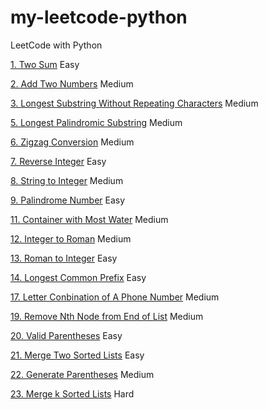 # my-leetcode-python
LeetCode with Python

[1. Two Sum](http://github.com/jeason353/my-leetcode-python/blob/master/1.Two_Sum.py) Easy

[2. Add Two Numbers](http://github.com/jeason353/my-leetcode-python/blob/master/2.Add_Two_Numbers.py) Medium

[3. Longest Substring Without Repeating Characters](http://github.com/jeason353/my-leetcode-python/blob/master/3.Longest_substring_without_repeating_characters.py) Medium

[5. Longest Palindromic Substring](http://github.com/jeason353/my-leetcode-python/blob/master/5.Longest_Palindromic_Substring.py) Medium

[6. Zigzag Conversion](http://github.com/jeason353/my-leetcode-python/blob/master/6.ZigZag_conversion.py) Medium

[7. Reverse Integer](http://github.com/jeason353/my-leetcode-python/blob/master/7.Reverse_Integer.py) Easy

[8. String to Integer](http://github.com/jeason353/my-leetcode-python/blob/master/8.String_to_Integer.py) Medium

[9. Palindrome Number](http://github.com/jeason353/my-leetcode-python/blob/master/9.Palindrome_Number.py) Easy

[11. Container with Most Water](http://github.com/jeason353/my-leetcode-python/blob/master/11.Container_with_most_water.py) Medium

[12. Integer to Roman](http://github.com/jeason353/my-leetcode-python/blob/master/12.Integer_to_Roman.py) Medium

[13. Roman to Integer](http://github.com/jeason353/my-leetcode-python/blob/master/13.Roman_to_Integer.py) Easy

[14. Longest Common Prefix](http://github.com/jeason353/my-leetcode-python/blob/master/14.Longest_common_prefix.py) Easy

[17. Letter Conbination of A Phone Number](http://github.com/jeason353/my-leetcode-python/blob/master/17.Letter_Conbinations_of_a_phone_number.py) Medium

[19. Remove Nth Node from End of List](http://github.com/jeason353/my-leetcode-python/blob/master/19.Remove_Nth_Node_from_end_of_list.py) Medium

[20. Valid Parentheses](http://github.com/jeason353/my-leetcode-python/blob/master/20.Valid_Parentheses.py) Easy

[21. Merge Two Sorted Lists](http://github.com/jeason353/my-leetcode-python/blob/master/21.Merge_Two_Sorted_Lists.py) Easy

[22. Generate Parentheses](http://github.com/jeason353/my-leetcode-python/blob/master/22.Generate_Parentheses.py) Medium

[23. Merge k Sorted Lists](http://github.com/jeason353/my-leetcode-python/blob/master/23.Merge_k_sorted_lists.py) Hard
